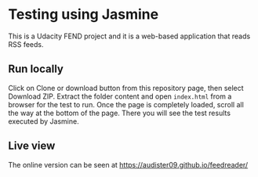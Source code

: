 # Testing using Jasmine

This is a Udacity FEND project and it is a web-based application that reads RSS feeds. 

## Run locally
Click on Clone or download button from this repository page, then select Download ZIP.
Extract the folder content and open `index.html` from a browser for the test to run.
Once the page is completely loaded, scroll all the way at the bottom of the page.
There you will see the test results executed by Jasmine.

## Live view

The online version can be seen at https://audister09.github.io/feedreader/
